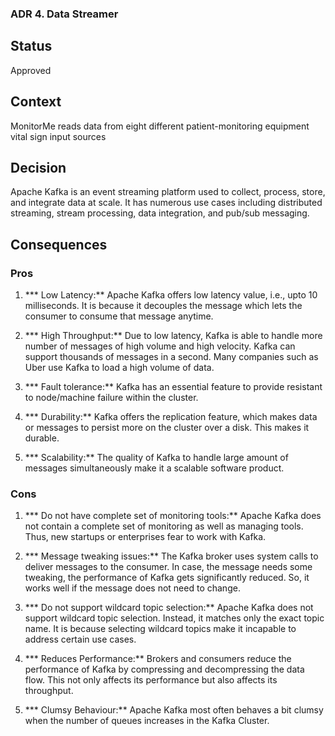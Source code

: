 ### ADR 4. Data Streamer

## Status
Approved

## Context
MonitorMe reads data from eight different patient-monitoring equipment vital sign input sources

## Decision
Apache Kafka is an event streaming platform used to collect, process, store, and integrate data at scale. It has numerous use cases including distributed streaming, stream processing, data integration, and pub/sub messaging.

## Consequences
 
### Pros

1. *** Low Latency:** Apache Kafka offers low latency value, i.e., upto 10 milliseconds. It is because it decouples the message which lets the consumer to consume that message anytime.

2. *** High Throughput:** Due to low latency, Kafka is able to handle more number of messages of high volume and high velocity. Kafka can support thousands of messages in a second. Many companies such as Uber use Kafka to load a high volume of data.

3. *** Fault tolerance:** Kafka has an essential feature to provide resistant to node/machine failure within the cluster.

4. *** Durability:** Kafka offers the replication feature, which makes data or messages to persist more on the cluster over a disk. This makes it durable. 

5. *** Scalability:** The quality of Kafka to handle large amount of messages simultaneously make it a scalable software product.


### Cons

1. *** Do not have complete set of monitoring tools:** Apache Kafka does not contain a complete set of monitoring as well as managing tools. Thus, new startups or enterprises fear to work with Kafka.

2. *** Message tweaking issues:** The Kafka broker uses system calls to deliver messages to the consumer. In case, the message needs some tweaking, the performance of Kafka gets significantly reduced. So, it works well if the message does not need to change.

3. *** Do not support wildcard topic selection:** Apache Kafka does not support wildcard topic selection. Instead, it matches only the exact topic name. It is because selecting wildcard topics make it incapable to address certain use cases.

4. *** Reduces Performance:** Brokers and consumers reduce the performance of Kafka by compressing and decompressing the data flow. This not only affects its performance but also affects its throughput.

5. *** Clumsy Behaviour:** Apache Kafka most often behaves a bit clumsy when the number of queues increases in the Kafka Cluster.